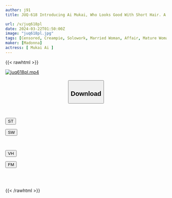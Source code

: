```yaml
---
author: j91
title: JUQ-618 Introducing Ai Mukai, Who Looks Good With Short Hair. A Married Woman Who Received A Duplicate Key Lived Alone In A Room Where A Male Student Was Creampied Until He Graduated.

url: /v/juq618pl
date: 2024-03-22T01:50:00Z
image: "juq618pl.jpg"
tags: [Censored, Creampie, Solowork, Married Woman, Affair, Mature Woman, Drama	]
maker: [Madonna]
actress: [ Mukai Ai ]
---
```



{{< rawhtml >}}

<div class="video" data-videoid="Pj4mKwjmJ4S06gL">
    <a href="javascript:;">
        <img src="/v/juq618pl/juq618pl.jpg" width="WIDTH" height="HEIGHT" alt="juq618pl.mp4" loading="lazy">
    </a>
</div>

<script type="text/javascript" src="https://j91.asia/asset/on-demand-st.js"></script>

<br>
  <link rel="stylesheet" href="https://j91.asia/asset/bs5.css">
  
  <center>
  <button class="btn btn-primary" type="button" data-bs-toggle="collapse" data-bs-target=".multi-collapse" aria-expanded="false" aria-controls="multiCollapseExample1 multiCollapseExample2"><h2>Download</h2></button></center>
</p>
<div class="row">
  <div class="col">
    <div class="collapse multi-collapse" id="multiCollapseExample1">
      <div class="card card-body">
	      	      <br>
<div class="buttons">  
<p><a href="https://streamtape.to/v/Pj4mKwjmJ4S06gL" target="_blank"><button class="btn-hover color-3"><i class="fa fa-download"></i> ST</button></a></p>
<p><a href="https://asnwish.com/u1j1f8v935th" target="_blank"><button class="btn-hover color-2"><i class="fa fa-download"></i> SW</button></a></p></div>
    </div>
  </div>
</div>
  <div class="col">
    <div class="collapse multi-collapse" id="multiCollapseExample2">
      <div class="card card-body">
	      <br>
<div class="buttons">
<p><a href="javascript:;"><button class="btn-hover color-9"><i class="fa fa-download"></i> VH</button></a></p>
<p><a href="javascript:;"><button class="btn-hover color-8"><i class="fa fa-download"></i> FM</button></a></p></div>
<br><br>
      </div>
    </div>
  </div>
</div>

{{< /rawhtml >}}